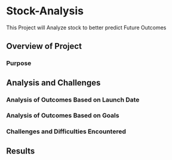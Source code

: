 # Stock-Analysis
This Project will Analyze stock to better predict Future Outcomes
## Overview of Project

### Purpose

## Analysis and Challenges

### Analysis of Outcomes Based on Launch Date

### Analysis of Outcomes Based on Goals

### Challenges and Difficulties Encountered

## Results